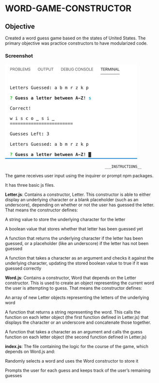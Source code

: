 # WORD-GAME-CONSTRUCTOR       
                                                  
## Objective
Created a word guess game based on the states of United States. The primary objective was practice constructors to have modularized code.   

### Screenshot

![game](https://github.com/bilalsarimeseli/Word-Game-Constructor/blob/master/Screen%20Shot%202020-03-05%20at%2011.07.10%20AM.png?raw=true)
                                                  
                                                  
                                                  ___INSTRUCTIONS__

The game receives user input using the inquirer or prompt npm packages.

It has three basic js files.

__Letter.js__: Contains a constructor, Letter. This constructor is able to either display an underlying character or a blank placeholder (such as an underscore), depending on whether or not the user has guessed the letter. That means the constructor defines:

A string value to store the underlying character for the letter

A boolean value that stores whether that letter has been guessed yet

A function that returns the underlying character if the letter has been guessed, or a placeholder (like an underscore) if the letter has not been guessed

A function that takes a character as an argument and checks it against the underlying character, updating the stored boolean value to true if it was guessed correctly

__Word.js__: Contains a constructor, Word that depends on the Letter constructor. This is used to create an object representing the current word the user is attempting to guess. That means the constructor defines:    

An array of new Letter objects representing the letters of the underlying word

A function that returns a string representing the word. This calls the function on each letter object (the first function defined in Letter.js) that displays the character or an underscore and concatenate those together.

A function that takes a character as an argument and calls the guess function on each letter object (the second function defined in Letter.js)

__index.js__: The file containing the logic for the course of the game, which depends on Word.js and:

Randomly selects a word and uses the Word constructor to store it

Prompts the user for each guess and keeps track of the user’s remaining guesses

